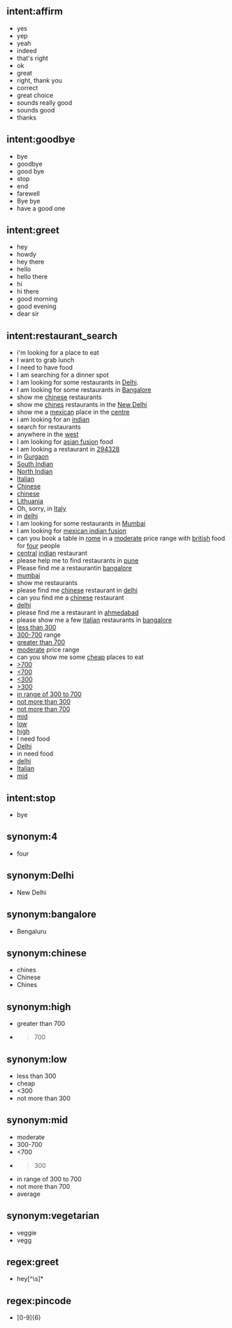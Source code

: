 ## intent:affirm
- yes
- yep
- yeah
- indeed
- that's right
- ok
- great
- right, thank you
- correct
- great choice
- sounds really good
- sounds good
- thanks

## intent:goodbye
- bye
- goodbye
- good bye
- stop
- end
- farewell
- Bye bye
- have a good one

## intent:greet
- hey
- howdy
- hey there
- hello
- hello there
- hi
- hi there
- good morning
- good evening
- dear sir

## intent:restaurant_search
- i'm looking for a place to eat
- I want to grab lunch
- I need to have food
- I am searching for a dinner spot
- I am looking for some restaurants in [Delhi](location).
- I am looking for some restaurants in [Bangalore](location)
- show me [chinese](cuisine) restaurants
- show me [chines](cuisine:chinese) restaurants in the [New Delhi](location:Delhi)
- show me a [mexican](cuisine) place in the [centre](location)
- i am looking for an [indian](cuisine)
- search for restaurants
- anywhere in the [west](location)
- I am looking for [asian fusion](cuisine) food
- I am looking a restaurant in [294328](location)
- in [Gurgaon](location)
- [South Indian](cuisine)
- [North Indian](cuisine)
- [Italian](cuisine)
- [Chinese](cuisine:chinese)
- [chinese](cuisine)
- [Lithuania](location)
- Oh, sorry, in [Italy](location)
- in [delhi](location)
- I am looking for some restaurants in [Mumbai](location)
- I am looking for [mexican indian fusion](cuisine)
- can you book a table in [rome](location) in a [moderate](price:mid) price range with [british](cuisine) food for [four](people:4) people
- [central](location) [indian](cuisine) restaurant
- please help me to find restaurants in [pune](location)
- Please find me a restaurantin [bangalore](location)
- [mumbai](location)
- show me restaurants
- please find me [chinese](cuisine) restaurant in [delhi](location)
- can you find me a [chinese](cuisine) restaurant
- [delhi](location)
- please find me a restaurant in [ahmedabad](location)
- please show me a few [italian](cuisine) restaurants in [bangalore](location)
- [less than 300](price:low)
- [300-700](price:mid) range
- [greater than 700](price:high)
- [moderate](price:mid) price range
- can you show me some [cheap](price:low) places to eat
- [>700](price:high)
- [<700](price:mid)
- [<300](price:low)
- [>300](price:mid)
- [in range of 300 to 700](price:mid)
- [not more than 300](price:low)
- [not more than 700](price:mid)
- [mid](price)
- [low](price)
- [high](price)
- I need food
- [Delhi](location)
- in need food
- [delhi](location)
- [Italian](cuisine)
- [mid](price)

## intent:stop
- bye

## synonym:4
- four

## synonym:Delhi
- New Delhi

## synonym:bangalore
- Bengaluru

## synonym:chinese
- chines
- Chinese
- Chines

## synonym:high
- greater than 700
- >700

## synonym:low
- less than 300
- cheap
- <300
- not more than 300

## synonym:mid
- moderate
- 300-700
- <700
- >300
- in range of 300 to 700
- not more than 700
- average

## synonym:vegetarian
- veggie
- vegg

## regex:greet
- hey[^\s]*

## regex:pincode
- [0-9]{6}
